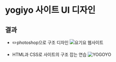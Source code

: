 # yogiyo 사이트 UI 디자인

## 결과

- :pencil2:photoshop으로 구조 디자인
![요기요 웹사이트](https://user-images.githubusercontent.com/91234758/231077555-5f4badd4-11ad-4767-8342-92e646ff8a94.png)

- HTML과 CSS로 사이트의 구조 잡는 연습
![YOGOYO](https://user-images.githubusercontent.com/91234758/231076503-21e203dd-07f9-434a-b412-1d244a797ec2.png)
